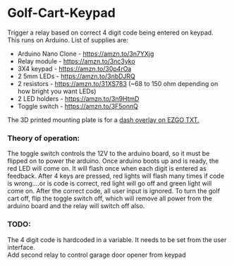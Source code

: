 # Golf-Cart-Keypad
Trigger a relay based on correct 4 digit code being entered on keypad.   
This runs on Arduino. List of supplies are:  
- Arduino Nano Clone - https://amzn.to/3n7YXjg  
- Relay module - https://amzn.to/3nc3yko  
- 3X4 keypad - https://amzn.to/30p4rOa  
- 2 5mm LEDs - https://amzn.to/3nbDJRQ  
- 2 resistors - https://amzn.to/31XS783 (~68 to 150 ohm depending on how bright you want LEDs)  
- 2 LED holders - https://amzn.to/3n9HtmD  
- Toggle switch - https://amzn.to/3F5onnQ  

The 3D printed mounting plate is for a [dash overlay on EZGO TXT.](https://amzn.to/3Dd5rTJ)

### Theory of operation:  
The toggle switch controls the 12V to the arduino board, so it must be flipped on to power the arduino. Once arduino boots up and is ready, the red LED will come on. It will flash once when each digit is entered as feedback. After 4 keys are pressed, red lights will flash many times if code is wrong....or is code is correct, red light will go off and green light will come on. After the correct code, all user input is ignored. To turn the golf cart off, flip the toggle switch off, which will remove all power from the arduino board and the relay will switch off also.  

### TODO: 
The 4 digit code is hardcoded in a variable. It needs to be set from the user interface.  
Add second relay to control garage door opener from keypad
